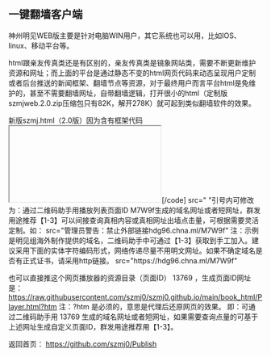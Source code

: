 ## 一键翻墙客户端

神州明见WEB版主要是针对电脑WIN用户，其它系统也可以用，比如IOS、linux、移动平台等。

html跟亲友传真类还是有区别的，亲友传真类是镜象网站类，需要不断更新维护资源和网址；而上面的平台是通过静态不变的html网页代码来动态呈现用户定制或者后台推送的新闻框架、翻墙节点等资源，对于最终用户而言平台html是免维护的，甚至不需要翻墙网址，自带翻墙逻辑，打开很小的html（定制版szmjweb.2.0.zip压缩包只有82K，解开278K）就可起到类似翻墙软件的效果。

新版szmj.html（2.0版）因为含有框架代码<iframe>，需要支持此代码的新浏览器才能够显示。新版szmj.html翻墙功能做了优化，并且增加了用二维码小助手定制的接口。如果是作为本地网页使用或者在http网站下部署，就只需要使用index.html一个文件和sw.js，index.html可以改名。詳細使用方式請看压缩包裡的說明。

资源目录 UxfPa （如：http://www.szzd.org/UxfPa ）下载到的是随机化处理在线防封锁PWA版本，带使用说明，以后如果新的出来会同步更新。如果是在https网站下部署，需要把三个文件都上传到根目录或子目录，但不能改名。

新版szmj.html下载的网址；

https://j.mp/szmjweb

注：后台已经更新，增加了一键翻墙客户端数字目录12，指向新版szmj.html打包下载。

如：http://www.szzd.org/12

#### 示例：视频播放器真相内容定制
  
请用自由门无界破网打开查看二维码小助手【3-2】广传平台 的示例。定制步骤如下：
  
1、下载一键翻墙客户端（ https://github.com/szmj0/update/blob/main/extras/SZZD_PC/szmjweb.2.0.zip ）即WEB版（广传平台）定制版，启用对content.json的支持
用记事本打开index.html，把  < img src="" id="c" rel="">  替换为  < img src="" id="c" rel=";;;content.json"> 

2、需要把多线路播放数据支持的player.html解压（ https://github.com/szmj0/update/blob/main/extras/SZZD_PC/Player2.0.7z ）、demo.json（ https://github.com/szmj0/update/blob/main/extras/SZZD_PC/demo.json ）及相关媒体文件放入content.json所指定的目录才行，Player.html也可以独立下载使用。content.json内容修改为包含Player.html的位置，如：
jsonpCallback([
    {
        "title": "样例",
        "css": "background:linear-gradient
(#566AC9,#0A38C2); color:#FFF;",
        "list": [
            {"title": "Player", "url": 
"book_html/Player.html"}        ]
    }
]);

3、demo.json的内容可以是相对于player.html所在目录的本地媒体文件，也可以是网络媒体文件，支持m3u8 流媒体、mp4等，在电脑和手机的 Chrome 测了可以在 player 里播放。
 
注：

（1）添加m3u8的demo.json示例，请破网测试：
  
[code]
  jsonpCallback([
    {
        "title": "新唐人美东频道",
        "file": [
            "http://www.szzd.org/static/0xAcdFDf02fbU/SLcUB/ANohBXhBUZ/xAUbR/wTRBgUDZlUBvUOIKj.m3u8"
        ]
    }
]);[/code]
  
  
其中播放链接生成方法是先用二维码小助手破网获取泛域名如上（*.chna.ml），再破网获取具体的新唐人直播频道如美东频道等，命令参数为：
*替代为任意字符的泛域名/v.php?id=ntdmd&action=text

（2）添加自定义播放链接的demo.json示例，请破网测试：
网址结尾不是 “.m3u8”也可能是 m3u8 格式，m3u8 格式的要把 http 改为 Http，也就是自定义。
  
jsonpCallback([
    {
        "title": "新唐人中国频道",
        "file": [
            "Http://sfdcgf3.aoci.site/Gh5fG",
            "Http://sfdcgf3.aoci.site/PxKWd",
                "Http://sfdcgf3.aoci.site/YtaWK"
              ]
    }
]);

如果知道海外正义媒体网络发布公开的播放链接，可以用此播放器隐藏真实的播放址及后缀特征来实现自定义真相播放。比如上面获取新唐人中国频道直播神州明见代理资源目录的命令参数示例（请破网查看）：
  
http://www.szzd.org/v.php?api=getid&url=http://cnhls.ntdtv.com/cn/live150/playlist.m3u8
得到页面ID Gh5fG
  
http://www.szzd.org/v.php?api=getid&url=http://cnhls.ntdtv.com/cn/live400/playlist.m3u8
得到页面ID PxKWd
  
http://www.szzd.org/v.php?api=getid&url=http://cnhls.ntdtv.com/cn/live800/playlist.m3u8
得到页面ID YtaWK

4、独立使用Player.html定制内置域名网址的方法
请用自由门无界代理下载或查看效果：
https://szmj0.github.io/book_html/Player.html
定制方法：
内置的域名有可能过期失效，可以在git官网上（  https://github.com/szmj0 ）下载80.3 KB的 SZZD_PC/Player2.0.7z
sha512：
[code]79F57A8301D08EE0A3E4FB1A772C9C53D9573A4834EA66511D5DED173510B5EE18D0CD044F15A200F452E9D247E4EDECCC31D7B5FC7F985CF690CA94334645B9  Player2.0.7z
[/code]
下载解压后可用二维码助手本地辅助获取更新域名用记事本编辑替换再单独发给世人使用。
Player.html通过隐藏的框架代码加载墙外git官网上的播放列表，页面ID为 M7W9f ，加载时间可能需要10秒左右（根据网络状况和机台情况而定，加载成功会在页面上显示后台维护的播放列表，如果不成功可以刷新或者换一个时间打开。Player.html中：
[code]<iframe id="ifr1" name="ifr1" src=" ">
  <p>Your browser does not support iframes.</p>
</iframe>[/code]
src=" "引号内可修改为：通过二维码助手用播放列表页面ID M7W9f生成的域名网址或者短网址，群发用途推荐【1-3】可以间接查询真相内容或真相网址出墙点击量，可根据需要灵活定制。如：
src="管理员警告：禁止外部链接hdg96.chna.ml/M7W9f"
注：示例是明见组海外制作提供的域名，二维码助手中可通过【1-3】获取到手工加入。建议采用下面的实体字符编码形式，网络传递尽量不用明文网址。如果不确定域名是否有正式证书，请采用http链接。 
src="&#104;&#116;&#116;&#112;&#115;&#58;&#47;&#47;&#104;&#100;&#103;&#57;&#54;&#46;&#99;&#104;&#110;&#97;&#46;&#109;&#108;&#47;&#77;&#55;&#87;&#57;&#102;"

也可以直接推这个网页播放器的资源目录（页面ID） 13769 ，生成页面ID网址是：
https://raw.githubusercontent.com/szmj0/szmj0.github.io/main/book_html/Player.html?htm
注：?htm 是必须的，意思是代理后还原网页的效果。
即：可通过二维码助手用 13769 生成的域名网址或者短网址，如果需要查询点量的可基于上述网址生成自定义页面ID，群发用途推荐用【1-3】。  
  
返回首页： https://github.com/szmj0/Publish



